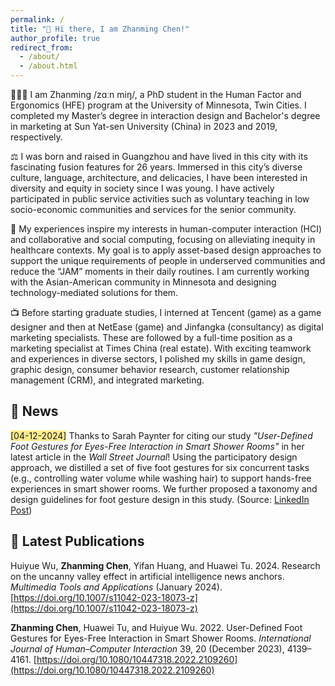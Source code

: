 ```yaml
---
permalink: /
title: "👋 Hi there, I am Zhanming Chen!"
author_profile: true
redirect_from: 
  - /about/
  - /about.html
---
```


🧑🏻‍💻 I am Zhanming /zɑːn miŋ/, a PhD student in the Human Factor and Ergonomics (HFE) program at the University of Minnesota, Twin Cities. I completed my Master’s degree in interaction design and Bachelor's degree in marketing at Sun Yat-sen University (China) in 2023 and 2019, respectively.

⚖️ I was born and raised in Guangzhou and have lived in this city with its fascinating fusion features for 26 years. Immersed in this city’s diverse culture, language, architecture, and delicacies, I have been interested in diversity and equity in society since I was young. I have actively participated in public service activities such as voluntary teaching in low socio-economic communities and services for the senior community.

🏥 My experiences inspire my interests in human-computer interaction (HCI) and collaborative and social computing, focusing on alleviating inequity in healthcare contexts. My goal is to apply asset-based design approaches to support the unique requirements of people in underserved communities and reduce the “JAM” moments in their daily routines. I am currently working with the Asian-American community in Minnesota and designing technology-mediated solutions for them.

📺 Before starting graduate studies, I interned at Tencent (game) as a game designer and then at NetEase (game) and Jinfangka (consultancy) as digital marketing specialists. These are followed by a full-time position as a marketing specialist at Times China (real estate). With exciting teamwork and experiences in diverse sectors, I polished my skills in game design, graphic design, consumer behavior research, customer relationship management (CRM), and integrated marketing.

## 🥳 News

 <span class="highlight" style="background-color: #ffd40070">[04-12-2024]</span> Thanks to Sarah Paynter for citing our study _"User-Defined Foot Gestures for Eyes-Free Interaction in Smart Shower Rooms"_ in her latest article in the _Wall Street Journal_! Using the participatory design approach, we distilled a set of five foot gestures for six concurrent tasks (e.g., controlling water volume while washing hair) to support hands-free experiences in smart shower rooms. We further proposed a taxonomy and design guidelines for foot gesture design in this study. (Source: [LinkedIn Post](https://www.linkedin.com/posts/zhanmingchen_the-medspa-bathroom-fixtures-that-monitor-activity-7183662910198411264-Xu65?utm_source=share&utm_medium=member_desktop))

## 📄 Latest Publications

Huiyue Wu, **Zhanming Chen**, Yifan Huang, and Huawei Tu. 2024. Research on the uncanny valley effect in artificial intelligence news anchors. _Multimedia Tools and Applications_ (January 2024). [https://doi.org/10.1007/s11042-023-18073-z](https://doi.org/10.1007/s11042-023-18073-z)

**Zhanming Chen**, Huawei Tu, and Huiyue Wu. 2022. User-Defined Foot Gestures for Eyes-Free Interaction in Smart Shower Rooms. _International Journal of Human–Computer Interaction_ 39, 20 (December 2023), 4139–4161. [https://doi.org/10.1080/10447318.2022.2109260](https://doi.org/10.1080/10447318.2022.2109260)
